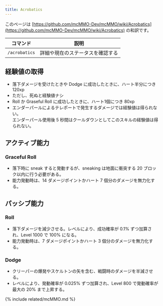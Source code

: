 ```yaml
---
title: Acrobatics
---
```


このページは [https://github.com/mcMMO-Dev/mcMMO/wiki/Acrobatics](https://github.com/mcMMO-Dev/mcMMO/wiki/Acrobatics) の和訳です。

|コマンド|説明|
|:------:|:--:|
|`/acrobatics`|詳細や現在のステータスを確認する|

## 経験値の取得

 * 落下ダメージを受けたときや Dodge に成功したときに、ハート半分につき 120xp
 * ただし、死ぬと経験値ナシ
 * Roll か Graseful Roll に成功したときに、ハート1個につき 80xp
 * エンダーパールによるテレポートで発生するダメージでは経験値は得られない。<br />
   エンダーパール使用後 5 秒間はクールダウンとしてこのスキルの経験値は得られない。

## アクティブ能力

### Graceful Roll
  * 落下時に sneak すると発動するが、sneaking は地面に衝突する 20 ブロック以内に行う必要がある。
  * 能力発動時は、14 ダメージポイントかハート 7 個分のダメージを無力化する。


## パッシブ能力

### Roll
  * 落下ダメージを減少させる。レベルにより、成功確率が 0.1% ずつ加算され、Level 1000 で 100% になる。
  * 能力発動時は、7 ダメージポイントかハート 3 個分のダメージを無力化する。

### Dodge
  * クリーパーの爆発やスケルトンの矢を含む、戦闘時のダメージを半減させる。
  * レベルにより、発動確率が 0.025% ずつ加算され、Level 800 で発動確率が最大の 20% まで上昇する。

{% include related/mcMMO.md %}
